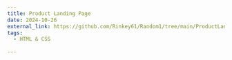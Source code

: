 ```yaml
---
title: Product Landing Page
date: 2024-10-26
external_link: https://github.com/Rinkey61/Random1/tree/main/ProductLandingPage
tags:
  - HTML & CSS
  
---
```




<!--more-->
